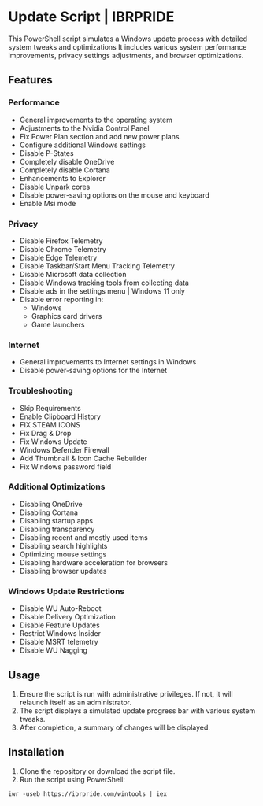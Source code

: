 # Update Script | IBRPRIDE

This PowerShell script simulates a Windows update process with detailed system tweaks and optimizations
It includes various system performance improvements, privacy settings adjustments, and browser optimizations.

## Features

### Performance
- General improvements to the operating system
- Adjustments to the Nvidia Control Panel
- Fix Power Plan section and add new power plans
- Configure additional Windows settings
- Disable P-States
- Completely disable OneDrive
- Completely disable Cortana
- Enhancements to Explorer
- Disable Unpark cores
- Disable power-saving options on the mouse and keyboard
- Enable Msi mode

### Privacy
- Disable Firefox Telemetry
- Disable Chrome Telemetry
- Disable Edge Telemetry
- Disable Taskbar/Start Menu Tracking Telemetry
- Disable Microsoft data collection
- Disable Windows tracking tools from collecting data
- Disable ads in the settings menu | Windows 11 only
- Disable error reporting in:
  - Windows
  - Graphics card drivers
  - Game launchers

### Internet
- General improvements to Internet settings in Windows
- Disable power-saving options for the Internet

### Troubleshooting
- Skip Requirements
- Enable Clipboard History
- FIX STEAM ICONS
- Fix Drag & Drop
- Fix Windows Update
- Windows Defender Firewall
- Add Thumbnail & Icon Cache Rebuilder
- Fix Windows password field

### Additional Optimizations
- Disabling OneDrive
- Disabling Cortana
- Disabling startup apps
- Disabling transparency
- Disabling recent and mostly used items
- Disabling search highlights
- Optimizing mouse settings
- Disabling hardware acceleration for browsers
- Disabling browser updates

### Windows Update Restrictions
- Disable WU Auto-Reboot
- Disable Delivery Optimization
- Disable Feature Updates
- Restrict Windows Insider
- Disable MSRT telemetry
- Disable WU Nagging

## Usage

1. Ensure the script is run with administrative privileges. If not, it will relaunch itself as an administrator.
2. The script displays a simulated update progress bar with various system tweaks.
3. After completion, a summary of changes will be displayed.

## Installation

1. Clone the repository or download the script file.
2. Run the script using PowerShell:
```
iwr -useb https://ibrpride.com/wintools | iex
```
